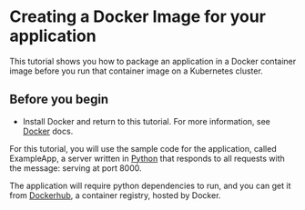 # Creating a Docker Image for your application

This tutorial shows you how to package an application in a Docker container image before you run that container image on a Kubernetes cluster.

## Before you begin

-	Install Docker and return to this tutorial. For more information, see [Docker](https://docs.docker.com/get-docker/) docs.

For this tutorial, you will use the sample code for the application, called ExampleApp, a server written in [Python](https://www.python.org/) that responds to all requests with the message: serving at port 8000.

The application will require python dependencies to run, and you can get it from [Dockerhub](https://hub.docker.com/), a container registry, hosted by Docker.  
